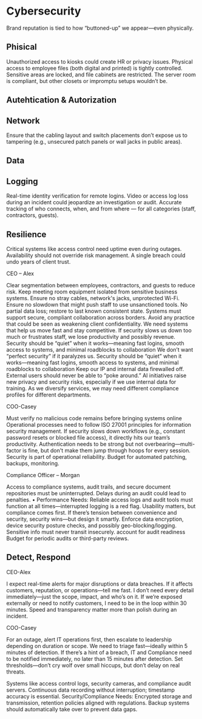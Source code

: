 # Cybersecurity

Brand reputation is tied to how “buttoned-up” we appear—even physically.

## Phisical
Unauthorized access to kiosks could create HR or privacy issues.
Physical access to employee files (both digital and printed) is tightly controlled. Sensitive areas are locked, and file cabinets are restricted.
The server room is compliant, but other closets or impromptu setups wouldn’t be.

## Autehtication & Autorization

## Network

Ensure that the cabling layout and switch placements don’t expose us to tampering (e.g., unsecured patch panels or wall jacks in public areas).
## Data
## Logging

Real-time identity verification for remote logins.
Video or access log loss during an incident could jeopardize an investigation or audit.
Accurate tracking of who connects, when, and from where — for all categories (staff, contractors, guests).
## Resilience

Critical systems like access control need uptime even during outages.
Availability should not override risk management. A single breach could undo years of client trust.



CEO – Alex

Clear segmentation between employees, contractors, and guests to reduce risk.
Keep meeting room equipment  isolated from sensitive business systems.
Ensure no stray cables, network's jacks, unprotected Wi-Fi.
Ensure no slowdown that might push staff to use unsanctioned tools.
No partial data loss; restore to last known consistent state.
Systems must support secure, compliant collaboration across borders.
Avoid any practice that could be seen as weakening client confidentiality.
We need systems that help us move fast and stay competitive. If security slows us down too much or frustrates staff, we lose productivity and possibly revenue.
Security should be “quiet” when it works—meaning fast logins, smooth access to systems, and minimal roadblocks to collaboration
We don’t want “perfect security” if it paralyzes us.
Security should be “quiet” when it works—meaning fast logins, smooth access to systems, and minimal roadblocks to collaboration
Keep our IP and internal data firewalled off. External users should never be able to “poke around.”
AI initiatives raise new privacy and security risks, especially if we use internal data for training.
As we diversify services, we may need different compliance profiles for different departments.

COO-Casey

Must verify no malicious code remains before bringing systems online
Operational processes need to follow ISO 27001 principles for information security management.
If security slows down workflows (e.g., constant password resets or blocked file access), it directly hits our team’s productivity.
Authentication needs to be strong but not overbearing—multi-factor is fine, but don't make them jump through hoops for every session.
Security is part of operational reliability. Budget for automated patching, backups, monitoring.

Compliance Officer – Morgan

Access to compliance systems, audit trails, and secure document repositories must be uninterrupted. Delays during an audit could lead to penalties.
• Performance Needs: Reliable access logs and audit tools must function at all times—interrupted logging is a red flag.
Usability matters, but compliance comes first. If there’s tension between convenience and security, security wins—but design it smartly.
Enforce data encryption, device security posture checks, and possibly geo-blocking/logging. Sensitive info must never transit insecurely.
account for audit readiness
Budget for periodic audits or third-party reviews.

## Detect, Respond

CEO-Alex

 I expect real-time alerts for major disruptions or data breaches. If it affects customers, reputation, or operations—tell me fast.
I don’t need every detail immediately—just the scope, impact, and who’s on it.  If we’re exposed externally or need to notify customers, I need to be in the loop within 30 minutes. Speed and transparency matter more than polish during an incident.

COO-Casey

For an outage, alert IT operations first, then escalate to leadership depending on duration or scope. We need to triage fast—ideally within 5 minutes of detection.
 If there’s a hint of a breach, IT and Compliance need to be notified immediately, no later than 15 minutes after detection.
Set thresholds—don’t cry wolf over small hiccups, but don’t delay on real threats.

Systems like access control logs, security cameras, and compliance audit servers.
Continuous data recording without interruption; timestamp accuracy is essential.
Security/Compliance Needs: Encrypted storage and transmission, retention policies aligned with regulations.
Backup systems should automatically take over to prevent data gaps.


